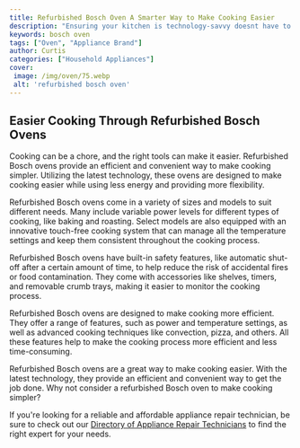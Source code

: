 ```yaml
---
title: Refurbished Bosch Oven A Smarter Way to Make Cooking Easier
description: "Ensuring your kitchen is technology-savvy doesnt have to break the bank Read our review of the refurbished Bosch Oven that has been designed to make cooking easier than ever before"
keywords: bosch oven
tags: ["Oven", "Appliance Brand"]
author: Curtis
categories: ["Household Appliances"]
cover: 
 image: /img/oven/75.webp
 alt: 'refurbished bosch oven'
---
```

## Easier Cooking Through Refurbished Bosch Ovens

Cooking can be a chore, and the right tools can make it easier. Refurbished Bosch ovens provide an efficient and convenient way to make cooking simpler. Utilizing the latest technology, these ovens are designed to make cooking easier while using less energy and providing more flexibility.

Refurbished Bosch ovens come in a variety of sizes and models to suit different needs. Many include variable power levels for different types of cooking, like baking and roasting. Select models are also equipped with an innovative touch-free cooking system that can manage all the temperature settings and keep them consistent throughout the cooking process. 

Refurbished Bosch ovens have built-in safety features, like automatic shut-off after a certain amount of time, to help reduce the risk of accidental fires or food contamination. They come with accessories like shelves, timers, and removable crumb trays, making it easier to monitor the cooking process. 

Refurbished Bosch ovens are designed to make cooking more efficient. They offer a range of features, such as power and temperature settings, as well as advanced cooking techniques like convection, pizza, and others. All these features help to make the cooking process more efficient and less time-consuming. 

Refurbished Bosch ovens are a great way to make cooking easier. With the latest technology, they provide an efficient and convenient way to get the job done. Why not consider a refurbished Bosch oven to make cooking simpler? 

If you're looking for a reliable and affordable appliance repair technician, be sure to check out our [Directory of Appliance Repair Technicians](./pages/appliance-repair-technicians) to find the right expert for your needs.
